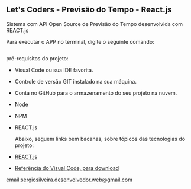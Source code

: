 <h2>Let's Coders - Previsão do Tempo - React.js</h2>



Sistema com API Open Source de Previsão do Tempo desenvolvida com REACT.js

Para executar o APP no terminal, digite o seguinte comando:

```cd name-folder / npm i / npm start 
```
pré-requisitos do projeto:

* Visual Code ou sua IDE favorita.
* Controle de versão GIT instalado na sua máquina.
* Conta no GitHub para o armazenamento do seu projeto na nuvem.
* Node
* NPM 
* REACT.js


  Abaixo, seguem links bem bacanas, sobre tópicos das tecnologias do projeto:

* [REACT.js](https://pt-br.reactjs.org/)
* [Referência do Visual Code, para download](https://code.visualstudio.com/)

email:sergiosilveira.desenvolvedor.web@gmail.com
